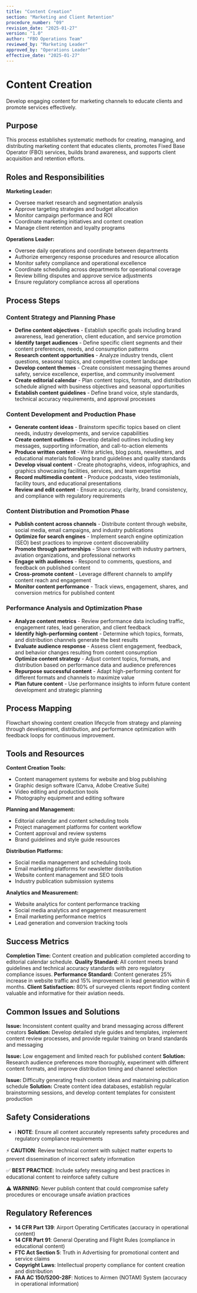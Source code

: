 ```yaml
---
title: "Content Creation"
section: "Marketing and Client Retention"
procedure_number: "09"
revision_date: "2025-01-27"
version: "1.0"
author: "FBO Operations Team"
reviewed_by: "Marketing Leader"
approved_by: "Operations Leader"
effective_date: "2025-01-27"
---
```


# Content Creation

Develop engaging content for marketing channels to educate clients and promote services effectively.

## Purpose

This process establishes systematic methods for creating, managing, and distributing marketing content that educates clients, promotes Fixed Base Operator (FBO) services, builds brand awareness, and supports client acquisition and retention efforts.

## Roles and Responsibilities

**Marketing Leader:**

- Oversee market research and segmentation analysis
- Approve targeting strategies and budget allocation
- Monitor campaign performance and ROI
- Coordinate marketing initiatives and content creation
- Manage client retention and loyalty programs

**Operations Leader:**

- Oversee daily operations and coordinate between departments
- Authorize emergency response procedures and resource allocation
- Monitor safety compliance and operational excellence
- Coordinate scheduling across departments for operational coverage
- Review billing disputes and approve service adjustments
- Ensure regulatory compliance across all operations
## Process Steps

### Content Strategy and Planning Phase

- **Define content objectives** - Establish specific goals including brand awareness, lead generation, client education, and service promotion
- **Identify target audiences** - Define specific client segments and their content preferences, needs, and consumption patterns
- **Research content opportunities** - Analyze industry trends, client questions, seasonal topics, and competitive content landscape
- **Develop content themes** - Create consistent messaging themes around safety, service excellence, expertise, and community involvement
- **Create editorial calendar** - Plan content topics, formats, and distribution schedule aligned with business objectives and seasonal opportunities
- **Establish content guidelines** - Define brand voice, style standards, technical accuracy requirements, and approval processes

### Content Development and Production Phase

- **Generate content ideas** - Brainstorm specific topics based on client needs, industry developments, and service capabilities
- **Create content outlines** - Develop detailed outlines including key messages, supporting information, and call-to-action elements
- **Produce written content** - Write articles, blog posts, newsletters, and educational materials following brand guidelines and quality standards
- **Develop visual content** - Create photographs, videos, infographics, and graphics showcasing facilities, services, and team expertise
- **Record multimedia content** - Produce podcasts, video testimonials, facility tours, and educational presentations
- **Review and edit content** - Ensure accuracy, clarity, brand consistency, and compliance with regulatory requirements

### Content Distribution and Promotion Phase

- **Publish content across channels** - Distribute content through website, social media, email campaigns, and industry publications
- **Optimize for search engines** - Implement search engine optimization (SEO) best practices to improve content discoverability
- **Promote through partnerships** - Share content with industry partners, aviation organizations, and professional networks
- **Engage with audiences** - Respond to comments, questions, and feedback on published content
- **Cross-promote content** - Leverage different channels to amplify content reach and engagement
- **Monitor content performance** - Track views, engagement, shares, and conversion metrics for published content

### Performance Analysis and Optimization Phase

- **Analyze content metrics** - Review performance data including traffic, engagement rates, lead generation, and client feedback
- **Identify high-performing content** - Determine which topics, formats, and distribution channels generate the best results
- **Evaluate audience response** - Assess client engagement, feedback, and behavior changes resulting from content consumption
- **Optimize content strategy** - Adjust content topics, formats, and distribution based on performance data and audience preferences
- **Repurpose successful content** - Adapt high-performing content for different formats and channels to maximize value
- **Plan future content** - Use performance insights to inform future content development and strategic planning

## Process Mapping

Flowchart showing content creation lifecycle from strategy and planning through development, distribution, and performance optimization with feedback loops for continuous improvement.

## Tools and Resources

**Content Creation Tools:**

- Content management systems for website and blog publishing
- Graphic design software (Canva, Adobe Creative Suite)
- Video editing and production tools
- Photography equipment and editing software

**Planning and Management:**

- Editorial calendar and content scheduling tools
- Project management platforms for content workflow
- Content approval and review systems
- Brand guidelines and style guide resources

**Distribution Platforms:**

- Social media management and scheduling tools
- Email marketing platforms for newsletter distribution
- Website content management and SEO tools
- Industry publication submission systems

**Analytics and Measurement:**

- Website analytics for content performance tracking
- Social media analytics and engagement measurement
- Email marketing performance metrics
- Lead generation and conversion tracking tools

## Success Metrics

**Completion Time:** Content creation and publication completed according to editorial calendar schedule.
**Quality Standard:** All content meets brand guidelines and technical accuracy standards with zero regulatory compliance issues.
**Performance Standard:** Content generates 25% increase in website traffic and 15% improvement in lead generation within 6 months.
**Client Satisfaction:** 80% of surveyed clients report finding content valuable and informative for their aviation needs.

## Common Issues and Solutions

**Issue:** Inconsistent content quality and brand messaging across different creators
**Solution:** Develop detailed style guides and templates, implement content review processes, and provide regular training on brand standards and messaging

**Issue:** Low engagement and limited reach for published content
**Solution:** Research audience preferences more thoroughly, experiment with different content formats, and improve distribution timing and channel selection

**Issue:** Difficulty generating fresh content ideas and maintaining publication schedule
**Solution:** Create content idea databases, establish regular brainstorming sessions, and develop content templates for consistent production

## Safety Considerations

- ℹ️ **NOTE**: Ensure all content accurately represents safety procedures and regulatory compliance requirements



⚡ **CAUTION**: Review technical content with subject matter experts to prevent dissemination of incorrect safety information

✅ **BEST PRACTICE**: Include safety messaging and best practices in educational content to reinforce safety culture

⚠️ **WARNING**: Never publish content that could compromise safety procedures or encourage unsafe aviation practices

## Regulatory References

- **14 CFR Part 139**: Airport Operating Certificates (accuracy in operational content)
- **14 CFR Part 91**: General Operating and Flight Rules (compliance in educational content)
- **FTC Act Section 5**: Truth in Advertising for promotional content and service claims
- **Copyright Laws**: Intellectual property compliance for content creation and distribution
- **FAA AC 150/5200-28F**: Notices to Airmen (NOTAM) System (accuracy in operational information)
